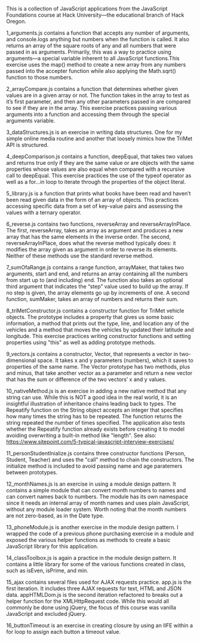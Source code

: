 This is a collection of JavaScript applications from the JavaScript Foundations course at Hack University—the educational branch of Hack Oregon.

1_arguments.js contains a function that accepts any number of arguments, and console.logs anything but numbers when the function is called. It also returns an array of the square roots of any and all numbers that were passed in as arguments. Primarily, this was a way to practice using arguments—a special variable inherent to all JavaScript functions.This exercise uses the map() method to create a new array from any numbers passed into the accepter function while also applying the Math.sqrt() function to those numbers.

2_arrayCompare.js contains a function that determines whether given values are in a given array or not. The function takes in the array to test as it’s first parameter, and then any other parameters passed in are compared to see if they are in the array. This exercise practices passing various arguments into a function and accessing them through the special arguments variable.

3_dataStructures.js is an exercise in writing data structures. One for my simple online media routine and another that loosely mimics how the TriMet API is structured.

4_deepComparison.js contains a function, deepEqual, that takes two values and returns true only if they are the same value or are objects with the same properties whose values are also equal when compared with a recursive call to deepEqual. This exercise practices the use of the typeof operator as well as a for...in loop to iterate through the properties of the object literal.

5_library.js is a function that prints what books have been read and haven’t been read given data in the form of an array of objects. This practices accessing specific data from a set of key-value pairs and assessing the values with a ternary operator. 

6_reverse.js contains two functions, reverseArray and reverseArrayInPlace. The first, reverseArray, takes an array as argument and produces a new array that has the same elements in the inverse order. The second, reverseArrayInPlace, does what the reverse method typically does: it modifies the array given as argument in order to reverse its elements. Neither of these methods use the standard reverse method.

7_sumOfaRange.js contains a range function, arrayMaker, that takes two arguments, start and end, and returns an array containing all the numbers from start up to (and including) end.  The function also takes an optional third argument that indicates the “step” value used to build up the array. If no step is given, the array elements go up by increments of one. A second function, sumMaker, takes an array of numbers and returns their sum.

8_triMetConstructor.js contains a constructor function for TriMet vehicle objects. The prototype includes a property that gives us some basic information, a method that prints out the type, line, and location any of the vehicles and a method that moves the vehicles by updated their latitude and longitude. This exercise practices writing constructor functions and setting properties using "this" as well as adding prototype methods.

9_vectors.js contains a constructor, Vector, that represents a vector in two-dimensional space. It takes x and y parameters (numbers), which it saves to properties of the same name. The Vector prototype has two methods, plus and minus, that take another vector as a parameter and return a new vector that has the sum or difference of the two vectors’ x and y values.

10_nativeMethod.js is an exercise in adding a new native method that any string can use. While this is NOT a good idea in the real world, it is an insightful illustration of inheritance chains leading back to types. The Repeatify function on the String object accepts an integer that specifies how many times the string has to be repeated. The function returns the string repeated the number of times specified. The application also tests whether the Repeatify function already exists before creating it to model avoiding overwriting a built-in method like "length". See also: https://www.sitepoint.com/5-typical-javascript-interview-exercises/

11_personStudentInialize.js contains three constructor functions (Person, Student, Teacher) and uses the "call" method to chain the constructors. The initialize method is included to avoid passing name and age paratemers between prototypes. 

12_monthNames.js is an exercise in using a module design pattern. It contains a simple module that can convert month numbers to names and can convert names back to numbers. The module has its own namespace since it needs an internal array of month names and uses plain JavaScript, without any module loader system. Worth noting that the month numbers are not zero-based, as in the Date type.

13_phoneModule.js is another exercise in the module design pattern. I wrapped the code of a previous phone purchasing exercise in a module and exposed the various helper functions as methods to create a basic JavaScript library for this application.

14_classToolbox.js is again a practice in the module design pattern. It contains a little library for some of the various functions created in class, such as isEven, isPrime, and min.

15_ajax contains several files used for AJAX requests practice. app.js is the first iteration. It includes three AJAX requests for text, HTML and JSON data. appHTMLDom.js is the second iteration refactored to breaks out a helper function for the XMLHttpRequest code. While this would all commonly be done using jQuery, the focus of this course was vanilla JavaScript and excluded jQuery.

16_buttonTimeout is an exercise in creating closure by using an IIFE within a for loop to assign each button a timeout value.
